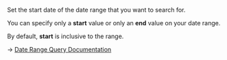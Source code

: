 Set the start date of the date range that you want to search for.

You can specify only a **start** value or only an **end** value on your date range.

By default, **start** is inclusive to the range.

→ [Date Range Query Documentation](https://docs.couchbase.com/server/current/search/search-request-params.html#date-range-queries)
